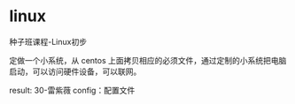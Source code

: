 # linux

种子班课程-Linux初步

定做一个小系统，从 centos 上面拷贝相应的必须文件，通过定制的小系统把电脑启动，可以访问硬件设备，可以联网。

result: 30-雷紫薇
config：配置文件
